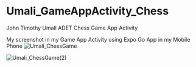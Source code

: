 # Umali_GameAppActivity_Chess
John Timothy Umali ADET Chess Game App Activity

My screenshot in my Game App Activity using Expo Go App in my Mobile Phone
![Umali_ChessGame](https://github.com/user-attachments/assets/eb7674b9-c68c-48f7-8a8f-da3628877968)

![Umali_ChessGame(2)](https://github.com/user-attachments/assets/7a771078-5eec-4f0f-a32a-417f76678939)



